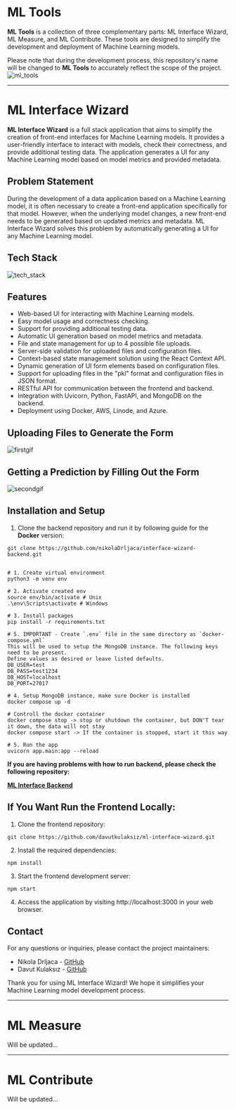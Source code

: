 # ML Tools

**ML Tools** is a collection of three complementary parts: ML Interface Wizard, ML Measure, and ML Contribute. These tools are designed to simplify the development and deployment of Machine Learning models.

Please note that during the development process, this repository's name will be changed to **ML Tools** to accurately reflect the scope of the project.
![ml_tools](https://github.com/davutkulaksiz/ml-interface-wizard/assets/58954450/25f8f978-ba7d-43f7-9ca5-30f1d0a426c0)

---
# ML Interface Wizard

**ML Interface Wizard** is a full stack application that aims to simplify the creation of front-end interfaces for Machine Learning models. It provides a user-friendly interface to interact with models, check their correctness, and provide additional testing data. The application generates a UI for any Machine Learning model based on model metrics and provided metadata.

## Problem Statement

During the development of a data application based on a Machine Learning model, it is often necessary to create a front-end application specifically for that model. However, when the underlying model changes, a new front-end needs to be generated based on updated metrics and metadata. ML Interface Wizard solves this problem by automatically generating a UI for any Machine Learning model.

## Tech Stack

![tech_stack](https://github.com/davutkulaksiz/ml-interface-wizard/assets/58954450/ba7f227b-b886-4683-87ff-740bddf7c8fe)

## Features

- Web-based UI for interacting with Machine Learning models.
- Easy model usage and correctness checking.
- Support for providing additional testing data.
- Automatic UI generation based on model metrics and metadata.
- File and state management for up to 4 possible file uploads.
- Server-side validation for uploaded files and configuration files.
- Context-based state management solution using the React Context API.
- Dynamic generation of UI form elements based on configuration files.
- Support for uploading files in the "pkl" format and configuration files in JSON format.
- RESTful API for communication between the frontend and backend.
- Integration with Uvicorn, Python, FastAPI, and MongoDB on the backend.
- Deployment using Docker, AWS, Linode, and Azure.

## Uploading Files to Generate the Form
![firstgif](https://github.com/davutkulaksiz/ml-interface-wizard/assets/58954450/a8c4eb29-409b-4888-acd1-ae1a62eb38c3)

## Getting a Prediction by Filling Out the Form
![secondgif](https://github.com/davutkulaksiz/ml-interface-wizard/assets/58954450/dbca1950-df16-4f47-b8a5-f20f1a4872b7)


## Installation and Setup

1. Clone the backend repository and run it by following guide for the **Docker** version:

```shell
git clone https://github.com/nikolaDrljaca/interface-wizard-backend.git
```

```

# 1. Create virtual environment
python3 -m venv env

# 2. Activate created env
source env/bin/activate # Unix
.\env\Scripts\activate # Windows

# 3. Install packages
pip install -r requirements.txt

# 5. IMPORTANT - Create `.env` file in the same directory as `docker-compose.yml`
This will be used to setup the MongoDB instance. The following keys need to be present.
Define values as desired or leave listed defaults.
DB_USER=test
DB_PASS=test1234
DB_HOST=localhost
DB_PORT=27017

# 4. Setup MongoDB instance, make sure Docker is installed
docker compose up -d

# Controll the docker container
docker compose stop -> stop or shutdown the container, but DON'T tear it down, the data will not stay
docker compose start -> If the container is stopped, start it this way

# 5. Run the app
uvicorn app.main:app --reload
```

**If you are having problems with how to run backend, please check the following repository:**

[**ML Interface Backend**](https://github.com/nikolaDrljaca/interface-wizard-backend)

## If You Want Run the Frontend Locally:

1. Clone the frontend repository:

```shell
git clone https://github.com/davutkulaksiz/ml-interface-wizard.git
```

2. Install the required dependencies:
```shell
npm install
```

3. Start the frontend development server:
```shell
npm start
```

4. Access the application by visiting http://localhost:3000 in your web browser.

## Contact

For any questions or inquiries, please contact the project maintainers:

- Nikola Drljaca - [GitHub](https://github.com/nikolaDrljaca)
- Davut Kulaksız - [GitHub](https://github.com/davutkulaksiz)

Thank you for using ML Interface Wizard! We hope it simplifies your Machine Learning model development process.

---
# ML Measure

Will be updated...

---
# ML Contribute

Will be updated...
